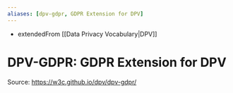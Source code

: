 ```yaml
---
aliases: [dpv-gdpr, GDPR Extension for DPV]
---
```


- extendedFrom [[Data Privacy Vocabulary|DPV]]

# DPV-GDPR: GDPR Extension for DPV

Source: https://w3c.github.io/dpv/dpv-gdpr/